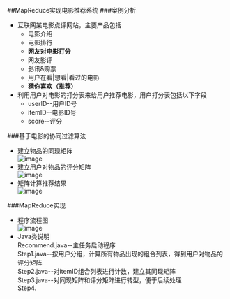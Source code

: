 ##MapReduce实现电影推荐系统
###案例分析
* 互联网某电影点评网站，主要产品包括
    * 电影介绍
    * 电影排行
    * **网友对电影打分**
    * 网友影评
    * 影讯&购票
    * 用户在看|想看|看过的电影
    * **猜你喜欢（推荐）**
* 利用用户对电影的打分表来给用户推荐电影，用户打分表包括以下字段
    * userID--用户ID号
    * itemID--电影ID号
    * score--评分

###基于电影的协同过滤算法
* 建立物品的同现矩阵  
  ![image](https://github.com/ParadeTo/Recommend/tree/master/img/theory-5.png)
* 建立用户对物品的评分矩阵  
  ![image](https://github.com/ParadeTo/Recommend/tree/master/img/theory-6.png)
* 矩阵计算推荐结果  
  ![image](https://github.com/ParadeTo/Recommend/tree/master/img/theory-7.png)

###MapReduce实现
* 程序流程图  
 ![image](https://github.com/ParadeTo/Recommend/tree/master/mapreduce.jpg)
* Java类说明  
Recommend.java--主任务启动程序  
Step1.java--按用户分组，计算所有物品出现的组合列表，得到用户对物品的评分矩阵  
Step2.java--对itemID组合列表进行计数，建立其同现矩阵  
Step3.java--对同现矩阵和评分矩阵进行转型，便于后续处理  
Step4.
